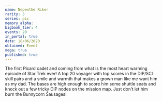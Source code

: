 ```yaml
---
name: Nepenthe Riker
rarity: 3
series: pic
memory_alpha:
bigbook_tier: 4
events: 20
in_portal: true
date: 18/06/2020
obtained: Event
mega: true
published: true
---
```


The first Picard cadet and coming from what is the most heart warming episode of Star Trek ever! A top 20 voyager with top scores in the DIP/SCI skill pairs and a smile and warmth that makes a grown man like me want him as my dad. The bases are high enough to score him some shuttle seats and knock out a few tricky DIP nodes on the mission map. Just don't let him burn the Bunnycorn Sausages!
